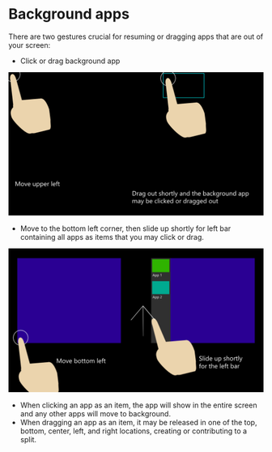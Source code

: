 # Background apps

There are two gestures crucial for resuming or dragging apps that are out of your screen:

- Click or drag background app

![1](https://github.com/metropicture/help/blob/master/images/Background-app-1.png?raw=true)

- Move to the bottom left corner, then slide up shortly for left bar containing all apps as items that you may click or drag.

![2](https://github.com/metropicture/help/blob/master/images/Background-app-2.png?raw=true)

- When clicking an app as an item, the app will show in the entire screen and any other apps will move to background.
- When dragging an app as an item, it may be released in one of the top, bottom, center, left, and right locations, creating or contributing to a split.
